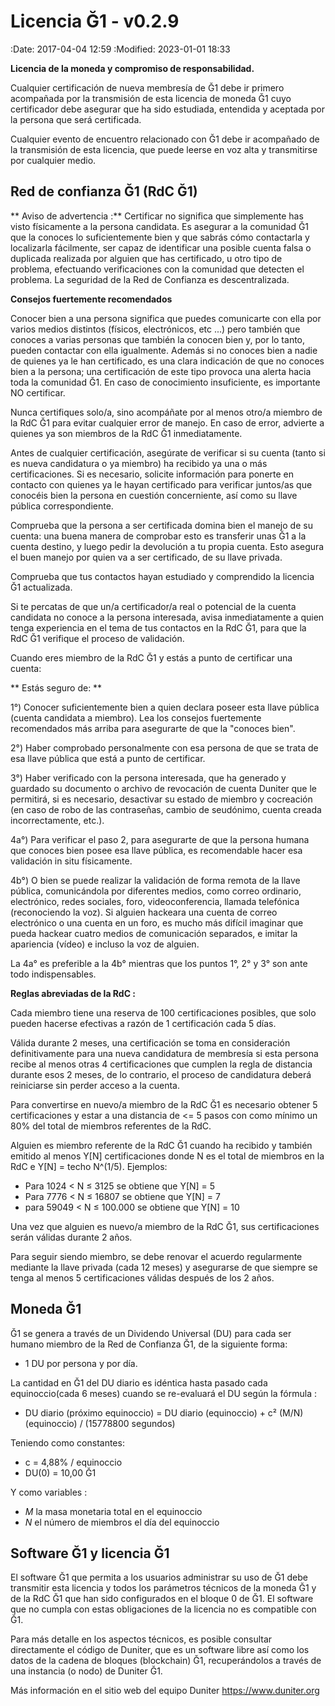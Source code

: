 Licencia Ğ1 - v0.2.9
====================

:Date: 2017-04-04 12:59
:Modified: 2023-01-01 18:33

**Licencia de la moneda y compromiso de responsabilidad.**

Cualquier certificación de nueva membresía de Ğ1 debe ir primero acompañada por la transmisión de esta licencia de moneda Ğ1 cuyo certificador debe asegurar que ha sido estudiada, entendida y aceptada por la persona que será certificada.

Cualquier evento de encuentro relacionado con Ğ1 debe ir acompañado de la transmisión de esta licencia, que puede leerse en voz alta y transmitirse por cualquier medio.

Red de confianza Ğ1 (RdC Ğ1)
------------------------------

** Aviso de advertencia :** Certificar no significa que simplemente has visto físicamente a la persona candidata. Es asegurar a la comunidad Ğ1 que la conoces lo suficientemente bien y que sabrás cómo contactarla y localizarla fácilmente, ser capaz de identificar una posible cuenta falsa o duplicada realizada por alguien que has certificado, u otro tipo de problema, efectuando verificaciones con la comunidad que detecten el problema. La seguridad de la Red de Confianza es descentralizada.

**Consejos fuertemente recomendados**

Conocer bien a una persona significa que puedes comunicarte con ella por varios medios distintos (físicos, electrónicos, etc ...) pero también que conoces a varias personas que también la conocen bien y, por lo tanto, pueden contactar con ella igualmente. Además si no conoces bien a nadie de quienes ya le han certificado, es una clara indicación de que no conoces bien a la persona; una certificación de este tipo provoca una alerta hacia toda la comunidad Ğ1. En caso de conocimiento insuficiente, es importante NO certificar.

Nunca certifiques solo/a, sino acompáñate por al menos otro/a miembro de la RdC Ğ1 para evitar cualquier error de manejo. En caso de error, advierte a quienes ya son miembros de la RdC Ğ1 inmediatamente.

Antes de cualquier certificación, asegúrate de verificar si su cuenta (tanto si es nueva candidatura o ya miembro) ha recibido ya una o más certificaciones. Si es necesario, solicite información para ponerte en contacto con quienes ya le hayan certificado para verificar juntos/as que conocéis bien la persona en cuestión concerniente, así como su llave pública correspondiente.

Comprueba que la persona a ser certificada domina bien el manejo de su cuenta: una buena manera de comprobar esto es transferir unas Ğ1 a la cuenta destino, y luego pedir la devolución a tu propia cuenta. Esto asegura el buen manejo por quien va a ser certificado, de su llave privada.

Comprueba que tus contactos hayan estudiado y comprendido la licencia Ğ1 actualizada.

Si te percatas de que un/a certificador/a real o potencial de la cuenta candidata no conoce a la persona interesada, avisa inmediatamente a quien tenga experiencia en el tema de tus contactos en la RdC Ğ1, para que la RdC Ğ1 verifique el proceso de validación.

Cuando eres miembro de la RdC Ğ1 y estás a punto de certificar una cuenta:


** Estás seguro de: **

1°) Conocer suficientemente bien a quien declara poseer esta llave pública (cuenta candidata a miembro). Lea los consejos fuertemente recomendados más arriba para asegurarte de que la "conoces bien".

2°) Haber comprobado personalmente con esa persona de que se trata de esa llave pública que está a punto de certificar.

3°) Haber verificado con la persona interesada, que ha generado y guardado su documento o archivo de revocación de cuenta Duniter que le permitirá, si es necesario, desactivar su estado de miembro y cocreación (en caso de robo de las contraseñas, cambio de seudónimo, cuenta creada incorrectamente, etc.).

4a°) Para verificar el paso 2, para asegurarte de que la persona humana que conoces bien posee esa llave pública, es recomendable hacer esa validación in situ físicamente.

4b°) O bien se puede realizar la validación de forma remota de la llave pública, comunicándola por diferentes medios, como correo ordinario, electrónico, redes sociales, foro, videoconferencia, llamada telefónica (reconociendo la voz). Si alguien hackeara una cuenta de correo electrónico o una cuenta en un foro, es mucho más difícil imaginar que pueda hackear cuatro medios de comunicación separados, e imitar la apariencia (vídeo) e incluso la voz de alguien.

La 4a° es preferible a la 4b° mientras que los puntos 1°, 2° y 3° son ante todo indispensables.


**Reglas abreviadas de la RdC :**

Cada miembro tiene una reserva de 100 certificaciones posibles, que solo pueden hacerse efectivas a razón de 1 certificación cada 5 días.

Válida durante 2 meses, una certificación se toma en consideración definitivamente para una nueva candidatura de membresía si esta persona recibe al menos otras 4 certificaciones que cumplen la regla de distancia durante esos 2 meses, de lo contrario, el proceso de candidatura deberá reiniciarse sin perder acceso a la cuenta.

Para convertirse en nuevo/a miembro de la RdC Ğ1 es necesario obtener 5 certificaciones y estar a una distancia de <= 5 pasos con como mínimo un 80% del total de miembros referentes de la RdC.

Alguien es miembro referente de la RdC Ğ1 cuando ha recibido y también emitido al menos Y[N] certificaciones donde N es el total de miembros en la RdC e Y[N] = techo N^(1/5). Ejemplos:

* Para 1024 < N ≤ 3125 se obtiene que Y[N] = 5
* Para 7776 < N ≤ 16807 se obtiene que Y[N] = 7
* para 59049 < N ≤ 100.000 se obtiene que Y[N] = 10

Una vez que alguien es nuevo/a miembro de la RdC Ğ1, sus certificaciones serán válidas durante 2 años.

Para seguir siendo miembro, se debe renovar el acuerdo regularmente mediante la llave privada (cada 12 meses) y asegurarse de que siempre se tenga al menos 5 certificaciones válidas después de los 2 años.

Moneda Ğ1
----------

Ğ1 se genera a través de un Dividendo Universal (DU) para cada ser humano miembro de la Red de Confianza Ğ1, de la siguiente forma:

* 1 DU por persona y por día.

La cantidad en Ğ1 del DU diario es idéntica hasta pasado cada equinoccio(cada 6 meses) cuando se re-evaluará el DU según la fórmula :

* DU diario (próximo equinoccio) = DU diario (equinoccio) + c² (M/N)(equinoccio) / (15778800 segundos)

Teniendo como constantes:

* c = 4,88% / equinoccio
* DU(0) = 10,00 Ğ1

Y como variables :

* *M* la masa monetaria total en el equinoccio
* *N* el número de miembros el día del equinoccio

Software Ğ1 y licencia Ğ1
--------------------------

El software Ğ1 que permita a los usuarios administrar su uso de Ğ1 debe transmitir esta licencia y todos los parámetros técnicos de la moneda Ğ1 y de la RdC Ğ1 que han sido configurados en el bloque 0 de Ğ1. El software que no cumpla con estas obligaciones de la licencia no es compatible con Ğ1.

Para más detalle en los aspectos técnicos, es posible consultar directamente el código de Duniter, que es un software libre así como los datos de la cadena de bloques (blockchain) Ğ1, recuperándolos a través de una instancia (o nodo) de Duniter Ğ1.

Más información en el sitio web del equipo Duniter https://www.duniter.org